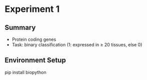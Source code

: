 # Experiment 1

## Summary

- Protein coding genes
- Task: binary classification (1: expressed in ≥ 20 tissues, else 0)

## Environment Setup

pip install biopython